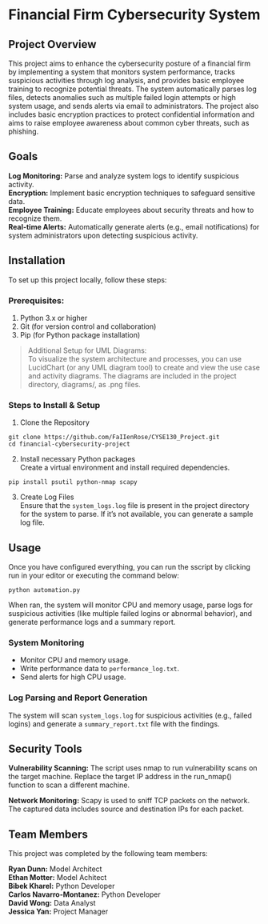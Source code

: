 # Financial Firm Cybersecurity System
## Project Overview
This project aims to enhance the cybersecurity posture of a financial firm by implementing a system that monitors system performance, tracks suspicious activities through log analysis, and provides basic employee training to recognize potential threats. The system automatically parses log files, detects anomalies such as multiple failed login attempts or high system usage, and sends alerts via email to administrators. The project also includes basic encryption practices to protect confidential information and aims to raise employee awareness about common cyber threats, such as phishing.

## Goals
**Log Monitoring:** Parse and analyze system logs to identify suspicious activity.    
**Encryption:** Implement basic encryption techniques to safeguard sensitive data.    
**Employee Training:** Educate employees about security threats and how to recognize them.    
**Real-time Alerts:** Automatically generate alerts (e.g., email notifications) for system administrators upon detecting suspicious activity.    

## Installation
To set up this project locally, follow these steps:

### Prerequisites:  
1. Python 3.x or higher    
2. Git (for version control and collaboration)       
4. Pip (for Python package installation)

> Additional Setup for UML Diagrams:    
To visualize the system architecture and processes, you can use LucidChart (or any UML diagram tool) to create and view the use case and activity diagrams. The diagrams are included in the project directory, diagrams/, as .png files.

### Steps to Install & Setup
1. Clone the Repository    
```
git clone https://github.com/FaIIenRose/CYSE130_Project.git    
cd financial-cybersecurity-project
```

2. Install necessary Python packages    
Create a virtual environment and install required dependencies.    
```
pip install psutil python-nmap scapy
```

3. Create Log Files    
Ensure that the `system_logs.log` file is present in the project directory for the system to parse. If it’s not available, you can generate a sample log file.

## Usage   
Once you have configured everything, you can run the sscript by clicking run in your editor or executing the command below:
```
python automation.py
```
When ran, the system will monitor CPU and memory usage, parse logs for suspicious activities (like multiple failed logins or abnormal behavior), and generate performance logs and a summary report.

### System Monitoring
* Monitor CPU and memory usage.
* Write performance data to `performance_log.txt`.
* Send alerts for high CPU usage.

### Log Parsing and Report Generation
The system will scan `system_logs.log` for suspicious activities (e.g., failed logins) and generate a `summary_report.txt` file with the findings.

## Security Tools
**Vulnerability Scanning:** The script uses nmap to run vulnerability scans on the target machine. Replace the target IP address in the run_nmap() function to scan a different machine.

**Network Monitoring:** Scapy is used to sniff TCP packets on the network. The captured data includes source and destination IPs for each packet.

## Team Members
This project was completed by the following team members:

**Ryan Dunn:** Model Architect     
**Ethan Motter:** Model Achitect     
**Bibek Kharel:** Python Developer       
**Carlos Navarro-Montanez:** Python Developer    
**David Wong:** Data Analyst    
**Jessica Yan:** Project Manager    
